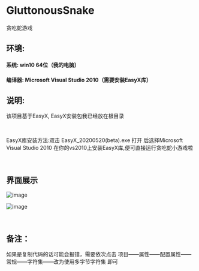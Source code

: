 # GluttonousSnake
贪吃蛇游戏

## 环境:  

#### 系统: win10 64位（我的电脑）
#### 编译器: Microsoft Visual Studio 2010（需要安装EasyX库）

## 说明: 
该项目基于EasyX, EasyX安装包我已经放在根目录

<br/>

EasyX库安装方法:双击 EasyX_20200520(beta).exe 打开 后选择Microsoft Visual Studio 2010 在你的vs2010上安装EasyX库,便可直接运行贪吃蛇小游戏啦


<br/>

## 界面展示

![image](https://user-images.githubusercontent.com/92048059/201511618-fec1671d-81af-47b5-b65f-78eb46aefd8d.png)

![image](https://user-images.githubusercontent.com/92048059/201511638-8993795c-5e26-4efb-a96a-e8854bc24614.png)


<br/>

## 备注：
  如果是复制代码的话可能会报错，需要依次点击 项目——属性——配置属性——常规——字符集——改为使用多字节字符集 即可
